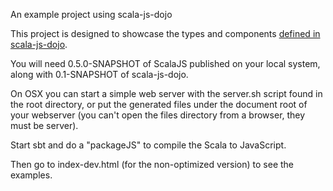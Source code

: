 An example project using scala-js-dojo

This project is designed to showcase the types and components [defined in scala-js-dojo](http://github.com/michaelpnash/scala-js-dojo).

You will need 0.5.0-SNAPSHOT of ScalaJS published on your local system, along with 0.1-SNAPSHOT of scala-js-dojo.

On OSX you can start a simple web server with the server.sh script found in the root directory, or put the generated files under the document root of your webserver (you can't open the files directory from a browser, they must be server).

Start sbt and do a "packageJS" to compile the Scala to JavaScript.

Then go to index-dev.html (for the non-optimized version) to see the examples.

